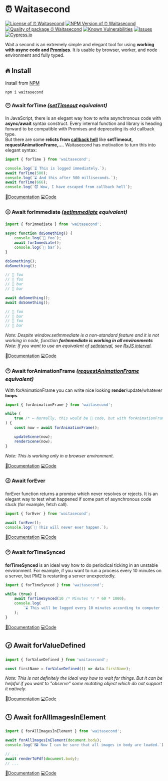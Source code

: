 # ⏰ Waitasecond

<!--Badges-->

[![License of ⏰ Waitasecond](https://img.shields.io/github/license/hejny/waitasecond.svg?style=flat)](https://github.com/hejny/waitasecond/blob/main/LICENSE)
[![NPM Version of ⏰ Waitasecond](https://badge.fury.io/js/waitasecond.svg)](https://www.npmjs.com/package/waitasecond)
[![Quality of package ⏰ Waitasecond](https://packagequality.com/shield/waitasecond.svg)](https://packagequality.com/#?package=waitasecond)
[![Known Vulnerabilities](https://snyk.io/test/github/hejny/waitasecond/badge.svg)](https://snyk.io/test/github/hejny/waitasecond)
[![Issues](https://img.shields.io/github/issues/hejny/waitasecond.svg?style=flat)](https://github.com/hejny/waitasecond/issues)
[![Cypress.io](https://img.shields.io/badge/tested%20with-Cypress-04C38E.svg)](https://www.cypress.io/)

<!--/Badges-->

Wait a second is an extremely simple and elegant tool for using **working with async code and [Promises](https://developer.mozilla.org/en-US/docs/Web/JavaScript/Reference/Global_Objects/Promise)**. It is usable by browser, worker, and node environment and fully typed.

## 🔥 Install

Install from [NPM](https://www.npmjs.com/package/waitasecond)

```bash
npm i waitasecond
```

### 🕛 Await forTime _([setTimeout](https://developer.mozilla.org/en-US/docs/Web/API/setTimeout) equivalent)_

In JavaScript, there is an elegant way how to write asynchronous code with **async/await** syntax construct. Every internal function and library is heading forward to be compatible with Promises and deprecating its old callback type.  
But there are some **relicts from [callback hell](http://callbackhell.com/)** like **setTimeout, requestAnimationFrame,...**. Waitasecond has motivation to turn this into elegant syntax:

```typescript
import { forTime } from 'waitasecond';

console.log(`⏳ This is logged immediately.`);
await forTime(500);
console.log(`⌛ And this after 500 milliseconds.`);
await forTime(666);
console.log(`😈 Wow, I have escaped from callback hell`);
```

[📖Documentation](https://hejny.github.io/waitasecond/modules.html#forTime)
[💻Code](https://github.com/hejny/waitasecond/blob/main/src/functions/forTime.ts)

### 🕧 Await forImmediate _([setImmediate](https://developer.mozilla.org/en-US/docs/Web/API/Window/setImmediate) equivalent)_

```typescript
import { forImmediate } from 'waitasecond';

async function doSomething() {
    console.log(`🍏 foo`);
    await forImmediate();
    console.log(`🍎 bar`);
}

doSomething();
doSomething();

// 🍏 foo
// 🍏 foo
// 🍎 bar
// 🍎 bar

await doSomething();
await doSomething();

// 🍏 foo
// 🍎 bar
// 🍏 foo
// 🍎 bar
```

_Note: Despite window.setImmediate is a non-standard feature and it is not working in node, function **forImmediate is working in all environments**_
_Note: If you want to use an equivalent of [setInterval](https://developer.mozilla.org/en-US/docs/Web/API/setInterval), see [RxJS interval](https://rxjs.dev/api/index/function/interval)._

[📖Documentation](https://hejny.github.io/waitasecond/modules.html#forImmediate)
[💻Code](https://github.com/hejny/waitasecond/blob/main/src/functions/forImmediate.ts)

### 🕐 Await forAnimationFrame _([requestAnimationFrame](https://developer.mozilla.org/en-US/docs/Web/API/window/requestAnimationFrame) equivalent)_

With forAnimationFrame you can write nice looking **render**/update/whatever **loops**.

```typescript
import { forAnimationFrame } from 'waitasecond';

while (
    true /* ← Normally, this would be 💩 code, but with forAnimationFrame it is a nicer syntax version of requestAnimationFrame*/
) {
    const now = await forAnimationFrame();

    updateScene(now);
    renderScene(now);
}
```

_Note: This is working only in a browser environment._

[📖Documentation](https://hejny.github.io/waitasecond/modules.html#forAnimationFrame)
[💻Code](https://github.com/hejny/waitasecond/blob/main/src/functions/forAnimationFrame.ts)

### 🕜 Await forEver

forEver function returns a promise which never resolves or rejects. It is an elegant way to test what happened if some part of asynchronous code stuck (for example, fetch call).

```typescript
import { forEver } from 'waitasecond';

await forEver();
console.log(`🧟 This will never ever happen.`);
```

[📖Documentation](https://hejny.github.io/waitasecond/modules.html#forEver)
[💻Code](https://github.com/hejny/waitasecond/blob/main/src/functions/forEver.ts)

### 🕑 Await forTimeSynced

**forTimeSynced** is an ideal way how to do periodical ticking in an unstable environment.
For example, if you want to run a process every 10 minutes on a server, but PM2 is restarting a server unexpectedly.

```typescript
import { forTimeSynced } from 'waitasecond';

while (true) {
    await forTimeSynced(10 /* Minutes */ * 60 * 1000);
    console.log(
        `⌛ This will be logged every 10 minutes according to computer time. So it fires for example on 12:00, 12:10, 12:20,...`,
    );
}
```

[📖Documentation](https://hejny.github.io/waitasecond/modules.html#forTimeSynced)
[💻Code](https://github.com/hejny/waitasecond/blob/main/src/functions/forTimeSynced.ts)

## 🕝 Await forValueDefined

```typescript
import { forValueDefined } from 'waitasecond';

const firstName = forValueDefined(() => data.firstName);
```

_Note: This is not definitely the ideal way how to wait for things. But it can be helpful if you want to "observe" some mutating object which do not support it natively._

[📖Documentation](https://hejny.github.io/waitasecond/modules.html#forValueDefined)
[💻Code](https://github.com/hejny/waitasecond/blob/main/src/functions/forValueDefined.ts)

## 🕒 Await forAllImagesInElement

```typescript
import { forAllImagesInElement } from 'waitasecond';

await forAllImagesInElement(document.body);
console.log(`🖼️ Now I can be sure that all images in body are loaded.`);

// ...
await renderToPdf(document.body);
// ...
```

[📖Documentation](https://hejny.github.io/waitasecond/modules.html#forAllImagesInElement)
[💻Code](https://github.com/hejny/waitasecond/blob/main/src/functions/forAllImagesInElement.ts)












